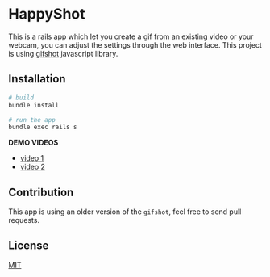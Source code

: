 # HappyShot
This is a rails app which let you create a gif from an existing video or your webcam, you can adjust the settings through the web interface.
This project is using [gifshot](https://github.com/yahoo/gifshot) javascript library.

## Installation
```bash
# build
bundle install

# run the app
bundle exec rails s
```

**DEMO VIDEOS**

* [video 1](https://www.youtube.com/watch?v=7AUbIVFTBd0)
* [video 2](https://www.youtube.com/watch?v=RF6LPwmBjJ0)

## Contribution
This app is using an older version of the `gifshot`, feel free to send pull requests.

## License
[MIT](http://members.ozemail.com.au/%7Edekker/NEUQUANT.C)

